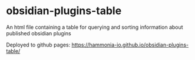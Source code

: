 # obsidian-plugins-table
An html file containing a table for querying and sorting information about published obsidian plugins

Deployed to github pages: https://hammonia-io.github.io/obsidian-plugins-table/

